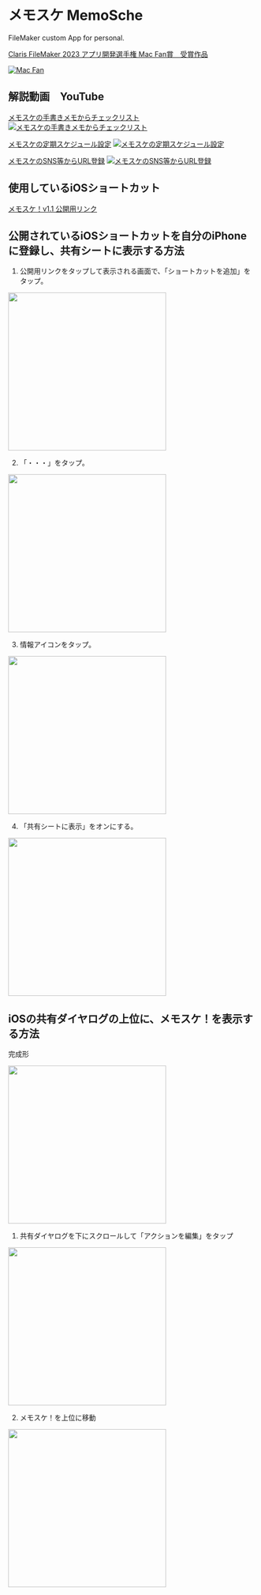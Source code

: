 # メモスケ MemoSche
FileMaker custom App for personal.

[Claris FileMaker 2023 アプリ開発選手権
Mac Fan賞　受賞作品](https://content.claris.com/fmchampionship2023?utm_source=twitter&utm_medium=social+media&utm_campaign=FileMaker-championship-2023)

[![Mac Fan](https://github.com/takeshi0206/MemoSche/blob/1cb008c99f385ef0571f286963a81046537fcd7b/%E3%82%B9%E3%82%AF%E3%83%AA%E3%83%BC%E3%83%B3%E3%82%B7%E3%83%A7%E3%83%83%E3%83%88%202024-03-02%200.19.02.png)](https://content.claris.com/fmchampionship2023?utm_source=twitter&utm_medium=social+media&utm_campaign=FileMaker-championship-2023)

## 解説動画　YouTube

[メモスケの手書きメモからチェックリスト](https://youtu.be/Ali4CysvZ-k)
[![メモスケの手書きメモからチェックリスト](https://github.com/takeshi0206/MemoSche/blob/56bba1ba2f86da485b84f7c568a476da70ddf503/%E3%82%B9%E3%82%AF%E3%83%AA%E3%83%BC%E3%83%B3%E3%82%B7%E3%83%A7%E3%83%83%E3%83%88%202024-03-02%200.09.42.png)](https://youtu.be/Ali4CysvZ-k)

[メモスケの定期スケジュール設定](https://youtu.be/XswQlLXgZe4)
[![メモスケの定期スケジュール設定](https://github.com/takeshi0206/MemoSche/blob/e090753878a06f152390e642de47ef7ecc7818b7/%E3%82%B9%E3%82%AF%E3%83%AA%E3%83%BC%E3%83%B3%E3%82%B7%E3%83%A7%E3%83%83%E3%83%88%202024-03-02%200.07.46.png)](https://youtu.be/XswQlLXgZe4)


[メモスケのSNS等からURL登録](https://youtu.be/IUQo8F6L3Kg)
[![メモスケのSNS等からURL登録](https://github.com/takeshi0206/MemoSche/blob/e6576ecc37a57fc73ca72bba692a4d18222c2ea3/%E3%82%B9%E3%82%AF%E3%83%AA%E3%83%BC%E3%83%B3%E3%82%B7%E3%83%A7%E3%83%83%E3%83%88%202024-03-02%200.01.53.png)](https://youtu.be/IUQo8F6L3Kg)

## 使用しているiOSショートカット

[メモスケ！v1.1 公開用リンク](https://www.icloud.com/shortcuts/5b2d17ecd1a24b7fafa0ec27f52ad5d2)


## 公開されているiOSショートカットを自分のiPhoneに登録し、共有シートに表示する方法

1. 公開用リンクをタップして表示される画面で、「ショートカットを追加」をタップ。
<img src="https://github.com/takeshi0206/MemoSche/blob/b4d2e2d9acb842c6f7df7da9cd33fe707912fc47/image/IMG_6935.jpg" width="320px">

2. 「・・・」をタップ。
<img src="https://github.com/takeshi0206/MemoSche/blob/b4d2e2d9acb842c6f7df7da9cd33fe707912fc47/image/IMG_6938.jpg" width="320px">

3. 情報アイコンをタップ。
<img src="https://github.com/takeshi0206/MemoSche/blob/b4d2e2d9acb842c6f7df7da9cd33fe707912fc47/image/IMG_6936.jpg" width="320px">

4. 「共有シートに表示」をオンにする。
<img src="https://github.com/takeshi0206/MemoSche/blob/b4d2e2d9acb842c6f7df7da9cd33fe707912fc47/image/IMG_6937.jpg" width="320px">


## iOSの共有ダイヤログの上位に、メモスケ！を表示する方法

完成形

<img src="https://github.com/takeshi0206/MemoSche/blob/8cadc18fcbad7c70de3f746e44844a8b0b6e14ba/image/IMG_6933.jpg" width="320px">

1. 共有ダイヤログを下にスクロールして「アクションを編集」をタップ

<img src="https://github.com/takeshi0206/MemoSche/blob/419ddba63836837233b4abc5358da87e0ba757ef/image/IMG_6934.jpg" width="320px">

2. メモスケ！を上位に移動

<img src="https://github.com/takeshi0206/MemoSche/blob/bbe83c0be0631cb1cb95eef2e74e650077c75b50/image/IMG_6932.jpg" width="320px">

   

